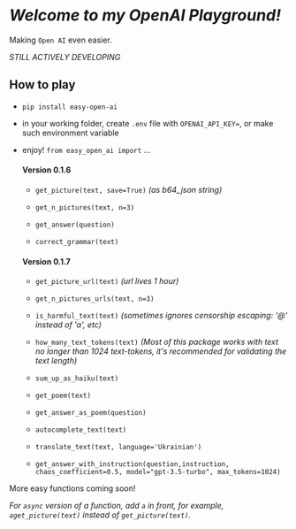 # _Welcome to my OpenAI Playground!_

Making `Open AI` even easier.

_STILL ACTIVELY DEVELOPING_

## How to play

- `pip install easy-open-ai`
- in your working folder, create `.env` file with `OPENAI_API_KEY=`, or make such environment variable
- enjoy! `from easy_open_ai import` ...

  #### Version 0.1.6

  + `get_picture(text, save=True)` *(as b64_json string)*
  + `get_n_pictures(text, n=3)`
  
  + `get_answer(question)`
  + `correct_grammar(text)`

  #### Version 0.1.7

  + `get_picture_url(text)` *(url lives 1 hour)*
  + `get_n_pictures_urls(text, n=3)`

  + `is_harmful_text(text)` *(sometimes ignores censorship escaping: '@' instead of 'a', etc)*
  + `how_many_text_tokens(text)` *(Most of this package works with text no longer than 1024 text-tokens, it's recommended for validating the text length)*
  
  + `sum_up_as_haiku(text)`
  + `get_poem(text)`
  + `get_answer_as_poem(question)`
  + `autocomplete_text(text)`
  
  + `translate_text(text, language='Ukrainian')`
  + `get_answer_with_instruction(question,instruction,
            chaos_coefficient=0.5,
            model="gpt-3.5-turbo",
            max_tokens=1024)`

More easy functions coming soon!

_For `async` version of a function, add `a` in front, for example, `aget_picture(text)` instead of `get_picture(text)`._
